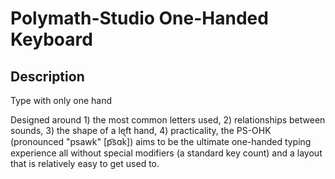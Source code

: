 # Polymath-Studio One-Handed Keyboard

## Description

Type with only one hand

Designed around 1) the most common letters used, 2) relationships between sounds, 3) the shape of a left hand, 4) practicality, the PS-OHK (pronounced "psawk" [p͡sɑk̚]) aims to be the ultimate one-handed typing experience all without special modifiers (a standard key count) and a layout that is relatively easy to get used to.


